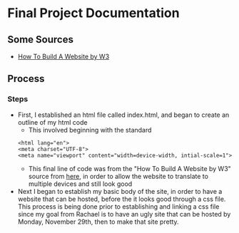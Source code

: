 # Final Project Documentation

## Some Sources
- [How To Build A Website by W3](https://www.w3schools.com/howto/howto_website.asp)

## Process
### Steps
- First, I established an html file called index.html, and began to create an outline of my html code
  - This involved beginning with the standard
  ``` <!DOCTYPE html>
  <html lang="en">
  <meta charset="UTF-8">
  <meta name="viewport" content="width=device-width, intial-scale=1">
  ```
  - This final line of code was from the "How To Build A Website by W3" source from [here](https://www.w3schools.com/howto/howto_website.asp), in order to allow the website to translate to multiple devices and still look good
- Next I began to establish my basic body of the site, in order to have a website that can be hosted, before the it looks good through a css file. This process is being done prior to establishing and linking a css file since my goal from Rachael is to have an ugly site that can be hosted by Monday, November 29th, then to make that site pretty.
